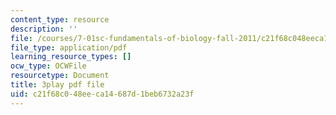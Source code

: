 ```yaml
---
content_type: resource
description: ''
file: /courses/7-01sc-fundamentals-of-biology-fall-2011/c21f68c048eeca14687d1beb6732a23f_x_vlxGFrZLY.pdf
file_type: application/pdf
learning_resource_types: []
ocw_type: OCWFile
resourcetype: Document
title: 3play pdf file
uid: c21f68c0-48ee-ca14-687d-1beb6732a23f
---
```

